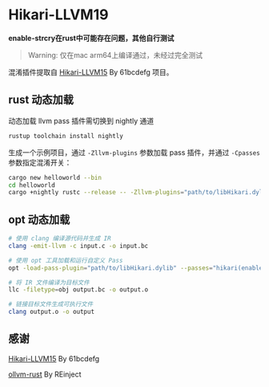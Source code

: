 # Hikari-LLVM19

**enable-strcry在rust中可能存在问题，其他自行测试**

> Warning: 仅在mac arm64上编译通过，未经过完全测试

混淆插件提取自 [Hikari-LLVM15](https://github.com/61bcdefg/Hikari-LLVM15) By 61bcdefg 项目。

## rust 动态加载

动态加载 llvm pass 插件需切换到 nightly 通道

```bash
rustup toolchain install nightly
```

生成一个示例项目，通过 `-Zllvm-plugins` 参数加载 pass 插件，并通过 `-Cpasses` 参数指定混淆开关：

```bash
cargo new helloworld --bin
cd helloworld
cargo +nightly rustc --release -- -Zllvm-plugins="path/to/libHikari.dylib" -Cpasses="hikari(enable-fco,enable-strcry)..."
```

## opt 动态加载

```bash
# 使用 clang 编译源代码并生成 IR
clang -emit-llvm -c input.c -o input.bc

# 使用 opt 工具加载和运行自定义 Pass
opt -load-pass-plugin="path/to/libHikari.dylib" --passes="hikari(enable-fco,enable-strcry)..." input.bc -o output.bc

# 将 IR 文件编译为目标文件
llc -filetype=obj output.bc -o output.o

# 链接目标文件生成可执行文件
clang output.o -o output
```

## 感谢
[Hikari-LLVM15](https://github.com/61bcdefg/Hikari-LLVM15) By 61bcdefg

[ollvm-rust](https://github.com/0xlane/ollvm-rust) By REinject
